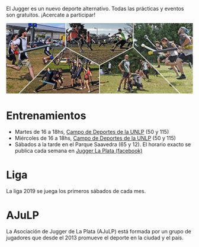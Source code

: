 

El Jugger es un nuevo deporte alternativo. Todas las prácticas y eventos son gratuitos. ¡Acercate a participar!

![alt text](assets/img/banner.jpg "Jugadores de Jugger")

# Entrenamientos


* Martes de 16 a 18hs, [Campo de Deportes de la UNLP](http://deportes.unlp.edu.ar/) (50 y 115)
* Miércoles de 16 a 18hs, [Campo de Deportes de la UNLP](http://deportes.unlp.edu.ar/) (50 y 115)
* Sábados a la tarde en el Parque Saavedra (65 y 12). El horario exacto se publica cada semana en [Jugger La Plata (facebook)](https://www.facebook.com/groups/883679841713425/)

# Liga

La liga 2019 se juega los primeros sábados de cada mes.


# AJuLP
La Asociación de Jugger de La Plata (AJuLP) está formada por un grupo de jugadores que desde el 2013 promueve el deporte en la ciudad y el país.
